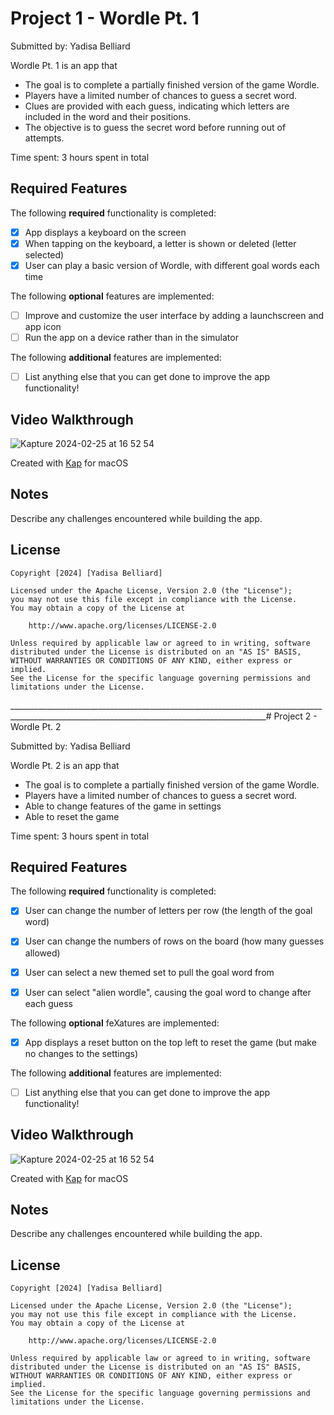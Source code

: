# Project 1 - Wordle Pt. 1

Submitted by: Yadisa Belliard

Wordle Pt. 1 is an app that 
- The goal is to complete a partially finished version of the game Wordle.
- Players have a limited number of chances to guess a secret word.
- Clues are provided with each guess, indicating which letters are included in the word and their positions.
- The objective is to guess the secret word before running out of attempts.


Time spent: 3 hours spent in total

## Required Features

The following **required** functionality is completed:

- [X] App displays a keyboard on the screen
- [X] When tapping on the keyboard, a letter is shown or deleted (letter selected)
- [X] User can play a basic version of Wordle, with different goal words each time

The following **optional** features are implemented:

- [ ] Improve and customize the user interface by adding a launchscreen and app icon
- [ ] Run the app on a device rather than in the simulator

The following **additional** features are implemented:

- [ ] List anything else that you can get done to improve the app functionality!

## Video Walkthrough

![Kapture 2024-02-25 at 16 52 54](https://github.com/YadiBelly/IOS_WordleApp/assets/93412709/1e6dc8f0-a7af-4a73-9691-03f2731a02a6)

Created with <a href="" target="_blank" rel="noreferrer">Kap</a> for macOS

## Notes

Describe any challenges encountered while building the app.

## License

    Copyright [2024] [Yadisa Belliard]

    Licensed under the Apache License, Version 2.0 (the "License");
    you may not use this file except in compliance with the License.
    You may obtain a copy of the License at

        http://www.apache.org/licenses/LICENSE-2.0

    Unless required by applicable law or agreed to in writing, software
    distributed under the License is distributed on an "AS IS" BASIS,
    WITHOUT WARRANTIES OR CONDITIONS OF ANY KIND, either express or implied.
    See the License for the specific language governing permissions and
    limitations under the License.
______________________________________________________________________________________________________________________________________________# Project 2 - Wordle Pt. 2

Submitted by: Yadisa Belliard

Wordle Pt. 2 is an app that 
- The goal is to complete a partially finished version of the game Wordle.
- Players have a limited number of chances to guess a secret word.
- Able to change features of the game in settings
- Able to reset the game


Time spent: 3 hours spent in total

## Required Features

The following **required** functionality is completed:

- [X] User can change the number of letters per row (the length of the goal word)
- [X] User can change the numbers of rows on the board (how many guesses allowed)
- [X] User can select a new themed set to pull the goal word from
- [X] User can select "alien wordle", causing the goal word to change after each guess


The following **optional** feXatures are implemented:

- [X] App displays a reset button on the top left to reset the game (but make no changes to the settings)

The following **additional** features are implemented:

- [ ] List anything else that you can get done to improve the app functionality!

## Video Walkthrough

![Kapture 2024-02-25 at 16 52 54](https://github.com/YadiBelly/IOS_WordleApp/assets/93412709/1e6dc8f0-a7af-4a73-9691-03f2731a02a6)

Created with <a href="" target="_blank" rel="noreferrer">Kap</a> for macOS

## Notes

Describe any challenges encountered while building the app.

## License

    Copyright [2024] [Yadisa Belliard]

    Licensed under the Apache License, Version 2.0 (the "License");
    you may not use this file except in compliance with the License.
    You may obtain a copy of the License at

        http://www.apache.org/licenses/LICENSE-2.0

    Unless required by applicable law or agreed to in writing, software
    distributed under the License is distributed on an "AS IS" BASIS,
    WITHOUT WARRANTIES OR CONDITIONS OF ANY KIND, either express or implied.
    See the License for the specific language governing permissions and
    limitations under the License.
